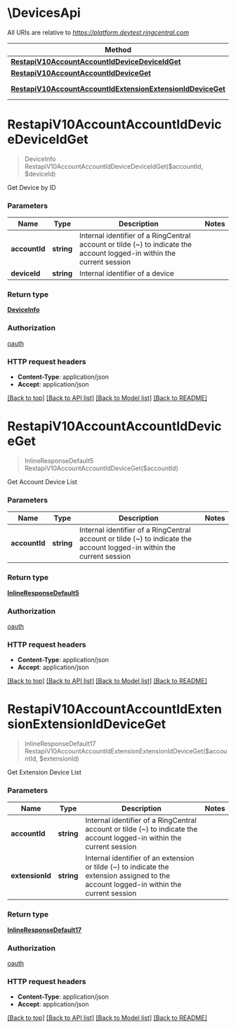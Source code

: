 # \DevicesApi

All URIs are relative to *https://platform.devtest.ringcentral.com*

Method | HTTP request | Description
------------- | ------------- | -------------
[**RestapiV10AccountAccountIdDeviceDeviceIdGet**](DevicesApi.md#RestapiV10AccountAccountIdDeviceDeviceIdGet) | **Get** /restapi/v1.0/account/{accountId}/device/{deviceId} | 
[**RestapiV10AccountAccountIdDeviceGet**](DevicesApi.md#RestapiV10AccountAccountIdDeviceGet) | **Get** /restapi/v1.0/account/{accountId}/device | 
[**RestapiV10AccountAccountIdExtensionExtensionIdDeviceGet**](DevicesApi.md#RestapiV10AccountAccountIdExtensionExtensionIdDeviceGet) | **Get** /restapi/v1.0/account/{accountId}/extension/{extensionId}/device | 


# **RestapiV10AccountAccountIdDeviceDeviceIdGet**
> DeviceInfo RestapiV10AccountAccountIdDeviceDeviceIdGet($accountId, $deviceId)



Get Device by ID


### Parameters

Name | Type | Description  | Notes
------------- | ------------- | ------------- | -------------
 **accountId** | **string**| Internal identifier of a RingCentral account or tilde (~) to indicate the account logged-in within the current session | 
 **deviceId** | **string**| Internal identifier of a device | 

### Return type

[**DeviceInfo**](DeviceInfo.md)

### Authorization

[oauth](../README.md#oauth)

### HTTP request headers

 - **Content-Type**: application/json
 - **Accept**: application/json

[[Back to top]](#) [[Back to API list]](../README.md#documentation-for-api-endpoints) [[Back to Model list]](../README.md#documentation-for-models) [[Back to README]](../README.md)

# **RestapiV10AccountAccountIdDeviceGet**
> InlineResponseDefault5 RestapiV10AccountAccountIdDeviceGet($accountId)



Get Account Device List


### Parameters

Name | Type | Description  | Notes
------------- | ------------- | ------------- | -------------
 **accountId** | **string**| Internal identifier of a RingCentral account or tilde (~) to indicate the account logged-in within the current session | 

### Return type

[**InlineResponseDefault5**](inline_response_default_5.md)

### Authorization

[oauth](../README.md#oauth)

### HTTP request headers

 - **Content-Type**: application/json
 - **Accept**: application/json

[[Back to top]](#) [[Back to API list]](../README.md#documentation-for-api-endpoints) [[Back to Model list]](../README.md#documentation-for-models) [[Back to README]](../README.md)

# **RestapiV10AccountAccountIdExtensionExtensionIdDeviceGet**
> InlineResponseDefault17 RestapiV10AccountAccountIdExtensionExtensionIdDeviceGet($accountId, $extensionId)



Get Extension Device List


### Parameters

Name | Type | Description  | Notes
------------- | ------------- | ------------- | -------------
 **accountId** | **string**| Internal identifier of a RingCentral account or tilde (~) to indicate the account logged-in within the current session | 
 **extensionId** | **string**| Internal identifier of an extension or tilde (~) to indicate the extension assigned to the account logged-in within the current session | 

### Return type

[**InlineResponseDefault17**](inline_response_default_17.md)

### Authorization

[oauth](../README.md#oauth)

### HTTP request headers

 - **Content-Type**: application/json
 - **Accept**: application/json

[[Back to top]](#) [[Back to API list]](../README.md#documentation-for-api-endpoints) [[Back to Model list]](../README.md#documentation-for-models) [[Back to README]](../README.md)

